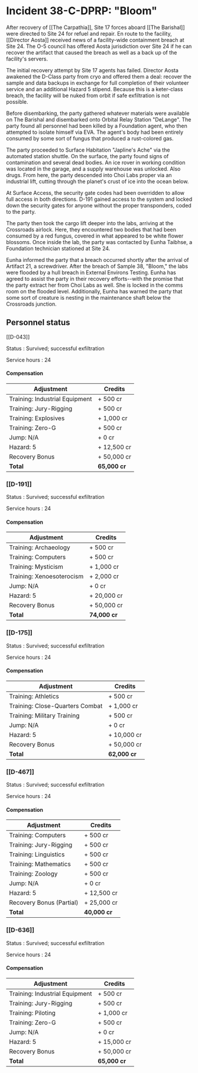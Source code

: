# Incident 38-C-DPRP: "Bloom"

After recovery of [[The Carpathia]], Site 17 forces aboard [[The Barishal]] were directed to Site 24 for refuel and repair. En route to the facility, [[Director Aosta]] received news of a facility-wide containment breach at Site 24. The O-5 council has offered Aosta jurisdiction over Site 24 if he can recover the artifact that caused the breach as well as a back up of the facility's servers.

The initial recovery attempt by Site 17 agents has failed. Director Aosta awakened the D-Class party from cryo and offered them a deal: recover the sample and data backups in exchange for full completion of their volunteer service and an additional Hazard 5 stipend. Because this is a keter-class breach, the facility will be nuked from orbit if safe exfiltration is not possible.

Before disembarking, the party gathered whatever materials were available on The Barishal and disembarked onto Orbital Relay Station "DeLange". The party found all personnel had been killed by a Foundation agent, who then attempted to isolate himself via EVA. The agent's body had been entirely consumed by some sort of fungus that produced a rust-colored gas.

The party proceeded to Surface Habitation "Japline's Ache" via the automated station shuttle. On the surface, the party found signs of contamination and several dead bodies. An ice rover in working condition was located in the garage, and a supply warehouse was unlocked. Also drugs. From here, the party descended into Choi Labs proper via an industrial lift, cutting through the planet's crust of ice into the ocean below.

At Surface Access, the security gate codes had been overridden to allow full access in both directions. D-191 gained access to the system and locked down the security gates for anyone without the proper transponders, coded to the party. 

The party then took the cargo lift deeper into the labs, arriving at the Crossroads airlock. Here, they encountered two bodies that had been consumed by a red fungus, covered in what appeared to be white flower blossoms. Once inside the lab, the party was contacted by Eunha Taibhse, a Foundation technician stationed at Site 24.

Eunha informed the party that a breach occurred shortly after the arrival of Artifact 21, a screwdriver. After the breach of Sample 38, "Bloom," the labs were flooded by a hull breach in External Environs Testing. Eunha has agreed to assist the party in their recovery efforts--with the promise that the party extract her from Choi Labs as well. She is locked in the comms room on the flooded level. Additionally, Eunha has warned the party that some sort of creature is nesting in the maintenance shaft below the Crossroads junction. 

## Personnel status

[[D-043]]

Status
: Survived; successful exfiltration

Service hours
: 24

#### Compensation

| Adjustment                     | Credits       |
| ------------------------------ | ------------- |
| Training: Industrial Equipment | + 500 cr      |
| Training: Jury-Rigging         | + 500 cr      |
| Training: Explosives           | + 1,000 cr    |
| Training: Zero-G               | + 500 cr      |
| Jump: N/A                      | + 0 cr        |
| Hazard: 5                      | + 12,500 cr   |
| Recovery Bonus                 | + 50,000 cr              |
| **Total**                      | **65,000 cr** |


### [[D-191]]

Status
: Survived; successful exfiltration

Service hours
: 24

#### Compensation

| Adjustment                | Credits       |
| ------------------------- | ------------- |
| Training: Archaeology     | + 500 cr      |
| Training: Computers       | + 500 cr      |
| Training: Mysticism       | + 1,000 cr    |
| Training: Xenoesoterocism | + 2,000 cr    |
| Jump: N/A                 | + 0 cr        |
| Hazard: 5                 | + 20,000 cr    |
| Recovery Bonus            | + 50,000 cr              |
| **Total**                 | **74,000 cr** |

### [[D-175]]

Status
: Survived; successful exfiltration

Service hours
: 24

#### Compensation

| Adjustment                      | Credits      |
| ------------------------------- | ------------ |
| Training: Athletics             | + 500 cr     |
| Training: Close-Quarters Combat | + 1,000 cr   |
| Training: Military Training     | + 500 cr     |
| Jump: N/A                       | + 0 cr       |
| Hazard: 5                       | + 10,000 cr  |
| Recovery Bonus                  | + 50,000 cr             |
| **Total**                       | **62,000 cr** |

### [[D-467]]

Status
: Survived; successful exfiltration

Service hours
: 24

#### Compensation

| Adjustment               | Credits       |
| ------------------------ | ------------- |
| Training: Computers      | + 500 cr      |
| Training: Jury-Rigging   | + 500 cr      |
| Training: Linguistics    | + 500 cr      |
| Training: Mathematics    | + 500 cr      |
| Training: Zoology        | + 500 cr      |
| Jump: N/A                | + 0 cr        |
| Hazard: 5                | + 12,500 cr   |
| Recovery Bonus (Partial) | + 25,000 cr              |
| **Total**                | **40,000 cr** |

### [[D-636]]

Status
: Survived; successful exfiltration

Service hours
: 24

#### Compensation

| Adjustment                     | Credits      |
| ------------------------------ | ------------ |
| Training: Industrial Equipment | + 500 cr     |
| Training: Jury-Rigging         | + 500 cr     |
| Training: Piloting             | + 1,000 cr   |
| Training: Zero-G               | + 500 cr     |
| Jump: N/A                      | + 0 cr       |
| Hazard: 5                      | + 15,000 cr  |
| Recovery Bonus                 | + 50,000 cr             |
| **Total**                      | **65,000 cr** |




